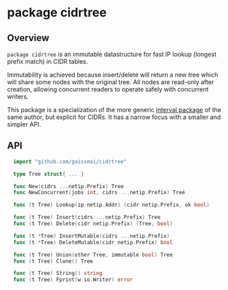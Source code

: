 # package cidrtree

## Overview

`package cidrtree` is an immutable datastructure for fast IP lookup (longest prefix match) in CIDR tables.

Immutability is achieved because insert/delete will return a new tree which will share some nodes with the original tree.
All nodes are read-only after creation, allowing concurrent readers to operate safely with concurrent writers.

This package is a specialization of the more generic [interval package] of the same author,
but explicit for CIDRs. It has a narrow focus with a smaller and simpler API.

[interval package]: https://github.com/gaissmai/interval

## API
```go
  import "github.com/gaissmai/cidrtree"

  type Tree struct{ ... }

  func New(cidrs ...netip.Prefix) Tree
  func NewConcurrent(jobs int, cidrs ...netip.Prefix) Tree

  func (t Tree) Lookup(ip netip.Addr) (cidr netip.Prefix, ok bool)

  func (t Tree) Insert(cidrs ...netip.Prefix) Tree
  func (t Tree) Delete(cidr netip.Prefix) (Tree, bool)

  func (t *Tree) InsertMutable(cidrs ...netip.Prefix)
  func (t *Tree) DeleteMutable(cidr netip.Prefix) bool

  func (t Tree) Union(other Tree, immutable bool) Tree
  func (t Tree) Clone() Tree

  func (t Tree) String() string
  func (t Tree) Fprint(w io.Writer) error
```
